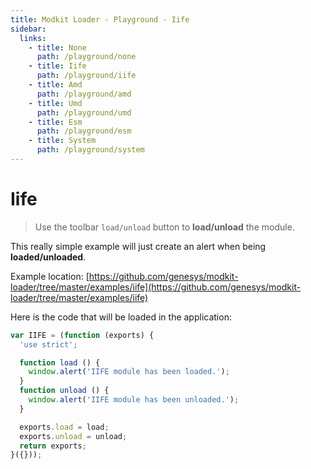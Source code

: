 ```yaml
---
title: Modkit Loader - Playground - Iife
sidebar:
  links:
    - title: None
      path: /playground/none
    - title: Iife
      path: /playground/iife
    - title: Amd
      path: /playground/amd
    - title: Umd
      path: /playground/umd
    - title: Esm
      path: /playground/esm
    - title: System
      path: /playground/system
---
```

<pg-main name="iife"></pg-main>

# Iife

> Use the toolbar `load/unload` button to **load/unload** the module.

This really simple example will just create an alert when being **loaded/unloaded**.

Example location: [https://github.com/genesys/modkit-loader/tree/master/examples/iife](https://github.com/genesys/modkit-loader/tree/master/examples/iife)

Here is the code that will be loaded in the application:

``` javascript
var IIFE = (function (exports) {
  'use strict';

  function load () {
    window.alert('IIFE module has been loaded.');
  }
  function unload () {
    window.alert('IIFE module has been unloaded.');
  }

  exports.load = load;
  exports.unload = unload;
  return exports;
}({}));
```
